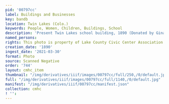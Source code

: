 ```yaml
---
pid: '00797cc'
label: Buildings and Businesses
key: bandb
location: Twin Lakes (Colo.)
keywords: People, Women, Children, Buildings, School
description: 'Present Twin Lakes school building, 1890 (Donated by Gina Brown) '
named_persons: 
rights: This photo is property of Lake County Civic Center Association.
creation_date: '1890'
ingest_date: '2021-03-30'
format: Photo
source: Scanned Negative
order: '744'
layout: cmhc_item
thumbnail: "/img/derivatives/iiif/images/00797cc/full/250,/0/default.jpg"
full: "/img/derivatives/iiif/images/00797cc/full/1140,/0/default.jpg"
manifest: "/img/derivatives/iiif/00797cc/manifest.json"
collection: cmhc
! '': 
---
```

